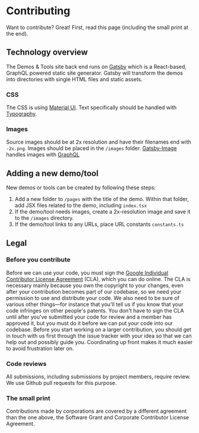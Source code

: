 # Contributing

Want to contribute? Great! First, read this page (including the small print at the end).


## Technology overview

The Demos & Tools site back end runs on [Gatsby](https://www.gatsbyjs.org/) which is a React-based, GraphQL powered static site generator. Gatsby will transform the demos into directories with single HTML files and static assets.

### CSS

The CSS is using [Material UI](https://material-ui.com/styles). Text specifically should be handled with [Typography](https://material-ui.com/components/typography/).

### Images

Source images should be at 2x resolution and have their filenames end with `-2x.png`. Images should be placed in the `/images` folder. [Gatsby-Image](https://www.gatsbyjs.org/packages/gatsby-image/) handles images with [GraphQL](https://www.gatsbyjs.org/docs/graphql/)

## Adding a new demo/tool

New demos or tools can be created by following these steps:

1. Add a new folder to `/pages` with the title of the demo. Within that folder, add JSX files related to the demo, including `index.tsx`
2. If the demo/tool needs images, create a 2x-resolution image and save it to the `/images` directory.
3. If the demo/tool links to any URLs, place URL constants `constants.ts`

## Legal

### Before you contribute

Before we can use your code, you must sign the [Google Individual Contributor License Agreement](https://developers.google.com/open-source/cla/individual?csw=1) (CLA), which you can do online. The CLA is necessary mainly because you own the copyright to your changes, even after your contribution becomes part of our codebase, so we need your permission to use and distribute your code. We also need to be sure of various other things—for instance that you'll tell us if you know that your code infringes on other people's patents. You don't have to sign the CLA until after you've submitted your code for review and a member has approved it, but you must do it before we can put your code into our codebase. Before you start working on a larger contribution, you should get in touch with us first through the issue tracker with your idea so that we can help out and possibly guide you. Coordinating up front makes it much easier to avoid frustration later on.

### Code reviews

All submissions, including submissions by project members, require review. We use Github pull requests for this purpose.

### The small print

Contributions made by corporations are covered by a different agreement than the one above, the Software Grant and Corporate Contributor License Agreement.
